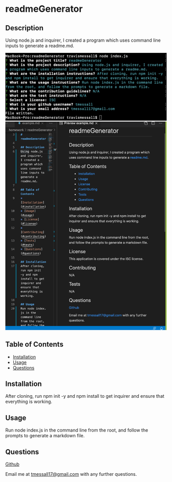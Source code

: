 # readmeGenerator

## Description
Using node.js and inquirer, I created a program which uses command line inputs to generate a readme.md.

![Command Line](./assets/images/commandline.png)
![Example](./assets/images/example.png)

## Table of Contents
* [Installation](#installation)
* [Usage](#usage)
* [Questions](#questions)

## Installation
After cloning, run npm init -y and npm install to get inquirer and ensure that everything is working.

## Usage
Run node index.js in the command line from the root, and follow the prompts to generate a markdown file.

## Questions
<a href="https://github.com/tmessall">Github</a>

Email me at tmessall17@gmail.com with any further questions.
